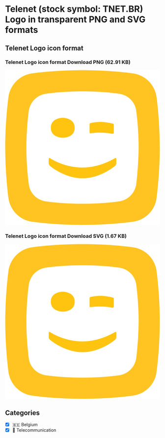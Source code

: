 # Telenet (stock symbol: TNET.BR) Logo in transparent PNG and SVG formats

## Telenet Logo icon format

### Telenet Logo icon format Download PNG (62.91 KB)

![Telenet Logo icon format Download PNG (62.91 KB)](/img/orig/TNET.BR-f6958bf4.png)

### Telenet Logo icon format Download SVG (1.67 KB)

![Telenet Logo icon format Download SVG (1.67 KB)](/img/orig/TNET.BR-bc4762fc.svg)



## Categories
- [x] 🇧🇪 Belgium
- [x] 📡 Telecommunication
